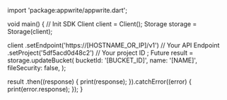 import 'package:appwrite/appwrite.dart';

void main() { // Init SDK
  Client client = Client();
  Storage storage = Storage(client);

  client
    .setEndpoint('https://[HOSTNAME_OR_IP]/v1') // Your API Endpoint
    .setProject('5df5acd0d48c2') // Your project ID
  ;
  Future result = storage.updateBucket(
    bucketId: '[BUCKET_ID]',
    name: '[NAME]',
    fileSecurity: false,
  );

  result
    .then((response) {
      print(response);
    }).catchError((error) {
      print(error.response);
  });
}
